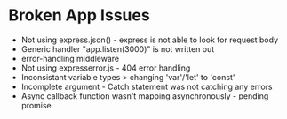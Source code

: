 # Broken App Issues

- Not using express.json() - express is not able to look for request body
- Generic handler "app.listen(3000)" is not written out
- error-handling middleware
- Not using expresserror.js - 404 error handling
- Inconsistant variable types > changing 'var'/'let' to 'const'
- Incomplete argument - Catch statement was not catching any errors
- Async callback function wasn't mapping asynchronously - pending promise
  